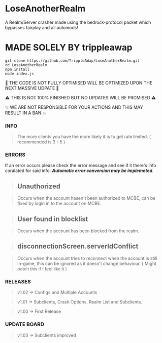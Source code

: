 # LoseAnotherRealm
A Realm/Server crasher made using the bedrock-protocol packet which bypasses fairplay and all automods!

# MADE SOLELY BY trippleawap

```batch
git clone https://github.com/TrippleAWap/LoseAnotherRealm.git
cd LoseAnotherRealm
npm install
node index.js
```
📣 THE CODE IS NOT FULLY OPTIMISED WILL BE OPTIMIZED UPON THE NEXT MASSIVE UDPATE 📣

⚠️ THIS IS NOT 100% FINISHED BUT NO UPDATES WILL BE PROMISED ⚠️

💥 WE ARE NOT RESPONSIBLE FOR YOUR ACTIONS AND THIS MAY RESULT IN A BAN 💥
### INFO
> The more clients you have the more likely it is to get rate limited. ( recommended is 3 - 5 )

### ERRORS
If an error occurs please check the error message and see if it there's info coralated for said info. ***Automatic error conversion may be implemeted.***

> ## Unauthorized

> Occurs when the account hasen't been authorized to MCBE, can be fixed by login in to the account on MCBE.

> ## User found in blocklist

> Occurs when the account has been blocked from the realm.

> ## disconnectionScreen.serverIdConflict

> Occurs when the account tries to reconnect when the account is still in-game, this can be ignored as it doesn't change behaviour. ( Might patch this if I feel like it )

### RELEASES
> v1.02 -> Configs and Multiple Accounts

> v1.01 -> Subclients, Crash Options, Realm List and Subclients.

> v1.00 -> First Release

### UPDATE BOARD
> v1.03 -> Subclients improved
